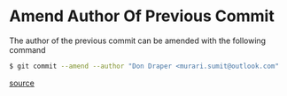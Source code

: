 # Amend Author Of Previous Commit

The author of the previous commit can be amended with the following command

```bash
$ git commit --amend --author "Don Draper <murari.sumit@outlook.com" 
```

[source](http://stackoverflow.com/questions/750172/change-the-author-of-a-commit-in-git)
